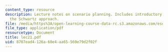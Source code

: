```yaml
---
content_type: resource
description: Lecture notes on scenario planning. Includes introductory concepts and
  the Schwartz approach.
file: /media/https%3A/open-learning-course-data-rc.s3.amazonaws.com/esd-04j-frameworks-and-models-in-engineering-systems-engineering-system-design-spring-2007/8707ead4126a60e4aa65569e79d2f02f_lec21.pdf
file_type: application/pdf
resourcetype: Document
title: lec21.pdf
uid: 8707ead4-126a-60e4-aa65-569e79d2f02f
---
```

